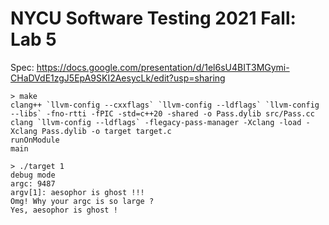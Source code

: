 # NYCU Software Testing 2021 Fall: Lab 5

Spec: https://docs.google.com/presentation/d/1el6sU4BIT3MGymi-CHaDVdE1zgJ5EpA9SKI2AesycLk/edit?usp=sharing

```
> make
clang++ `llvm-config --cxxflags` `llvm-config --ldflags` `llvm-config --libs` -fno-rtti -fPIC -std=c++20 -shared -o Pass.dylib src/Pass.cc
clang `llvm-config --ldflags` -flegacy-pass-manager -Xclang -load -Xclang Pass.dylib -o target target.c
runOnModule
main
```

```
> ./target 1
debug mode
argc: 9487
argv[1]: aesophor is ghost !!!
Omg! Why your argc is so large ?
Yes, aesophor is ghost !
```
